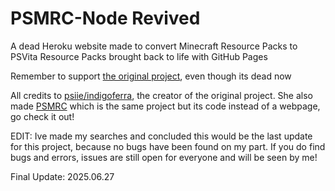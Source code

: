 # PSMRC-Node Revived
A dead Heroku website made to convert Minecraft Resource Packs to PSVita Resource Packs brought back to life with GitHub Pages 

Remember to support <a href="https://github.com/indigoferra/PSMRC-Node">the original project</a>, even though its dead now

All credits to <a href="https://github.com/indigoferra">psiie/indigoferra</a>, the creator of the original project. She also made <a href="https://github.com/indigoferra/PSMinecraft-Resource-Converter">PSMRC</a> which is the same project but its code instead of a webpage, go check it out!

EDIT: Ive made my searches and concluded this would be the last update for this project, because no bugs have been found on my part. If you do find bugs and errors, issues are still open for everyone and will be seen by me!

Final Update: 2025.06.27
